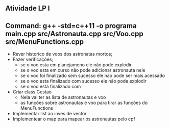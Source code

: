 ## Atividade LP I
## Command: g++ -std=c++11 -o programa main.cpp src/Astronauta.cpp src/Voo.cpp src/MenuFunctions.cpp

- Rever historico de voos dos astronatas mortos;
- Fazer verificações;
    - se o voo esta em planejameno ele não pode explodir
    - se o voo esta em curso não pode adicionar astronauta nele
    - se o voo foi finalizado sem sucesso ele nao pode ser mais acessado
    - se o voo esta finalizado com sucesso ele não pode explodir
    - se o voo está finalizado com 
- Criar class Gestao
    - Nela vai ter as lista de astronautas e voo
    - as funções sobre astronautas e voo para tirar as funções do MenuFunctions
- Implementar list ao inves de vector
- Implementear o map para mapear os astronautas pelo cpf